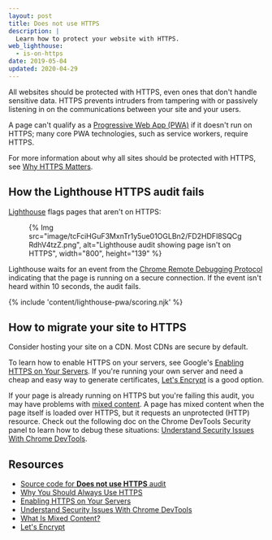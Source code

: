```yaml
---
layout: post
title: Does not use HTTPS
description: |
  Learn how to protect your website with HTTPS.
web_lighthouse:
  - is-on-https
date: 2019-05-04
updated: 2020-04-29
---
```


All websites should be protected with HTTPS, even ones that don't handle
sensitive data. HTTPS prevents intruders from tampering with or passively
listening in on the communications between your site and your users.

A page can't qualify as a [Progressive Web App (PWA)](/discover-installable) if it doesn't run on HTTPS;
many core PWA technologies, such as service workers, require HTTPS.

For more information about why all sites should be protected with HTTPS, see
[Why HTTPS Matters](/why-https-matters/).

## How the Lighthouse HTTPS audit fails

[Lighthouse](https://developers.google.com/web/tools/lighthouse/)
flags pages that aren't on HTTPS:

<figure>
  {% Img src="image/tcFciHGuF3MxnTr1y5ue01OGLBn2/FD2HDFl8SQCgRdhV4tzZ.png", alt="Lighthouse audit showing page isn't on HTTPS", width="800", height="139" %}
</figure>

Lighthouse waits for an event from the [Chrome Remote Debugging Protocol](https://github.com/ChromeDevTools/devtools-protocol)
indicating that the page is running on a secure connection.
If the event isn't heard within 10&nbsp;seconds, the audit fails.

{% include 'content/lighthouse-pwa/scoring.njk' %}

## How to migrate your site to HTTPS

Consider hosting your site on a CDN. Most CDNs are secure by default.

To learn how to enable HTTPS on your servers, see Google's
[Enabling HTTPS on Your Servers](https://developers.google.com/web/fundamentals/security/encrypt-in-transit/enable-https).
If you're running your own server and need a cheap and easy way to generate
certificates, [Let's Encrypt](https://letsencrypt.org/) is a good option.

If your page is already running on HTTPS but you're failing this audit,
you may have problems with [mixed content](/what-is-mixed-content/).
A page has mixed content when the page itself is loaded over HTTPS,
but it requests an unprotected (HTTP) resource. Check out the following doc on the
Chrome DevTools Security panel to learn how to debug these situations:
[Understand Security Issues With Chrome DevTools](https://developer.chrome.com/docs/devtools/security/).

## Resources

- [Source code for **Does not use HTTPS** audit](https://github.com/GoogleChrome/lighthouse/blob/master/lighthouse-core/audits/is-on-https.js)
- [Why You Should Always Use HTTPS](https://developers.google.com/web/fundamentals/security/encrypt-in-transit/why-https)
- [Enabling HTTPS on Your Servers](https://developers.google.com/web/fundamentals/security/encrypt-in-transit/enable-https)
- [Understand Security Issues With Chrome DevTools](https://developer.chrome.com/docs/devtools/security/)
- [What Is Mixed Content?](/what-is-mixed-content/)
- [Let's Encrypt](https://letsencrypt.org/)
